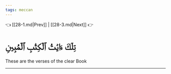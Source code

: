 ```yaml
---
tags: meccan
---
```


👈 [[28-1.md|Prev]] | [[28-3.md|Next]] 👉

# تِلۡكَ ءَايَٰتُ ٱلۡكِتَٰبِ ٱلۡمُبِينِ

These are the verses of the clear Book

---

